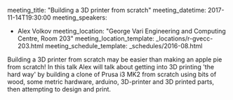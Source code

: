 meeting_title: "Building a 3D printer from scratch"
meeting_datetime: 2017-11-14T19:30:00
meeting_speakers:
- Alex Volkov
meeting_location: "George Vari Engineering and Computing Centre, Room 203"
meeting_location_template: _locations/r-gvecc-203.html
meeting_schedule_template: _schedules/2016-08.html

Building a 3D printer from scratch may be easier than making an apple pie from scratch! In this talk Alex will talk about getting into 3D printing 'the hard way' by building a clone of
Prusa i3 MK2 from scratch using bits of wood, some metric hardware, arduino, 3D-printer and 3D printed parts, then attempting to design and print.


